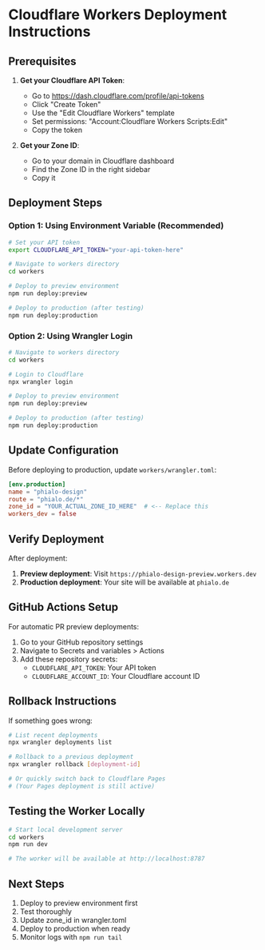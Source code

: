# Cloudflare Workers Deployment Instructions

## Prerequisites

1. **Get your Cloudflare API Token**:
   - Go to https://dash.cloudflare.com/profile/api-tokens
   - Click "Create Token"
   - Use the "Edit Cloudflare Workers" template
   - Set permissions: "Account:Cloudflare Workers Scripts:Edit"
   - Copy the token

2. **Get your Zone ID**:
   - Go to your domain in Cloudflare dashboard
   - Find the Zone ID in the right sidebar
   - Copy it

## Deployment Steps

### Option 1: Using Environment Variable (Recommended)

```bash
# Set your API token
export CLOUDFLARE_API_TOKEN="your-api-token-here"

# Navigate to workers directory
cd workers

# Deploy to preview environment
npm run deploy:preview

# Deploy to production (after testing)
npm run deploy:production
```

### Option 2: Using Wrangler Login

```bash
# Navigate to workers directory
cd workers

# Login to Cloudflare
npx wrangler login

# Deploy to preview environment
npm run deploy:preview

# Deploy to production (after testing)
npm run deploy:production
```

## Update Configuration

Before deploying to production, update `workers/wrangler.toml`:

```toml
[env.production]
name = "phialo-design"
route = "phialo.de/*"
zone_id = "YOUR_ACTUAL_ZONE_ID_HERE"  # <-- Replace this
workers_dev = false
```

## Verify Deployment

After deployment:

1. **Preview deployment**: Visit `https://phialo-design-preview.workers.dev`
2. **Production deployment**: Your site will be available at `phialo.de`

## GitHub Actions Setup

For automatic PR preview deployments:

1. Go to your GitHub repository settings
2. Navigate to Secrets and variables > Actions
3. Add these repository secrets:
   - `CLOUDFLARE_API_TOKEN`: Your API token
   - `CLOUDFLARE_ACCOUNT_ID`: Your Cloudflare account ID

## Rollback Instructions

If something goes wrong:

```bash
# List recent deployments
npx wrangler deployments list

# Rollback to a previous deployment
npx wrangler rollback [deployment-id]

# Or quickly switch back to Cloudflare Pages
# (Your Pages deployment is still active)
```

## Testing the Worker Locally

```bash
# Start local development server
cd workers
npm run dev

# The worker will be available at http://localhost:8787
```

## Next Steps

1. Deploy to preview environment first
2. Test thoroughly
3. Update zone_id in wrangler.toml
4. Deploy to production when ready
5. Monitor logs with `npm run tail`